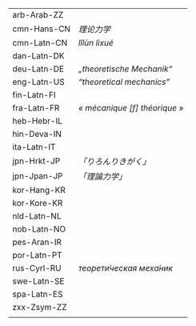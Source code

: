 | | |
|-|-|
| arb-Arab-ZZ |  |
| cmn-Hans-CN | _理论力学_ |
| cmn-Latn-CN | _lǐlùn lìxué_ |
| dan-Latn-DK |  |
| deu-Latn-DE | _„theoretische Mechanik“_ |
| eng-Latn-US | _“theoretical mechanics”_ |
| fin-Latn-FI |  |
| fra-Latn-FR | _« mécanique [f] théorique »_ |
| heb-Hebr-IL |  |
| hin-Deva-IN |  |
| ita-Latn-IT |  |
| jpn-Hrkt-JP | _「りろんりきがく」_ |
| jpn-Jpan-JP | _「理論力学」_ |
| kor-Hang-KR |  |
| kor-Kore-KR |  |
| nld-Latn-NL |  |
| nob-Latn-NO |  |
| pes-Aran-IR |  |
| por-Latn-PT |  |
| rus-Cyrl-RU | _теорети́ческая меха́ник_ |
| swe-Latn-SE |  |
| spa-Latn-ES |  |
| zxx-Zsym-ZZ |  |
|  |  |
